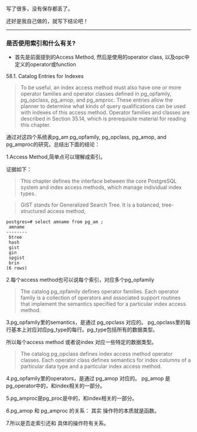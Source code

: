 写了很多，没有保存都丢了。

还好是我自己做的，就写下结论吧！ 


--------------
### 是否使用索引和什么有关? ###

- 首先是前面提到的Access Method, 然后是使用的operator class, 以及opc中定义的operator或function

58.1. Catalog Entries for Indexes
>To be useful, an index access method must also have one or more operator families and operator classes defined in pg_opfamily, pg_opclass, pg_amop, and pg_amproc. These entries allow the planner to determine what kinds of query qualifications can be used with indexes of this access method. Operator families and classes are described in Section 35.14, which is prerequisite material for reading this chapter.

 通过对这四个系统表pg_am pg_opfamily, pg_opclass, pg_amop, and pg_amproc的研究，总结出下面的结论：
 
 1.Access Method,简单点可以理解成索引。
 
 证据如下：
 >This chapter defines the interface between the core PostgreSQL system and index access methods, which manage individual index types.
 
 >GiST stands for Generalized Search Tree. It is a balanced, tree-structured access method, 
 
```
postgres=# select amname from pg_am ;
 amname 
--------
 btree
 hash
 gist
 gin
 spgist
 brin
(6 rows)
```

2.每个access method也可以说每个索引，对应多个pg_opfamily
>The catalog pg_opfamily defines operator families. Each operator family is a collection of operators and associated support routines that implement the semantics specified for a particular index access method.

3.pg_opfamily里的semantics，是通过 pg_opclass 对应的。 pg_opclass里的每行基本上对应对应pg_type的每行。pg_type包括所有的数据类型。

  所以每个access method 或者说index 对应一些特定的数据类型。

>The catalog pg_opclass defines index access method operator classes. Each operator class defines semantics for index columns of a particular data type and a particular index access method.

4.pg_opfamily里的operators，是通过 pg_amop 对应的。 pg_amop 是 pg_operator中的，和index相关的一部分。

5.pg_amproc是pg_proc是中的，和index相关的一部分。  

6.pg_amop 和 pg_amproc 的关系： 其实 操作符的本质就是函数。 

7.所以是否走索引还和 具体的操作符有关系。

